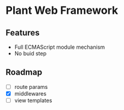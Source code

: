 # Plant Web Framework

## Features

- Full ECMAScript module mechanism
- No buid step

## Roadmap

- [ ] route params
- [x] middlewares
- [ ] view templates
